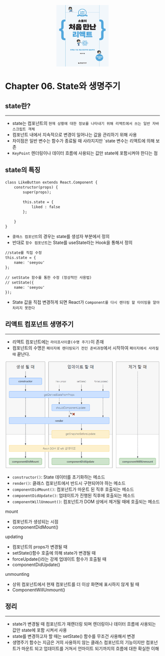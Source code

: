 <center>
<img src=./resources/soaple.jpg
width="170" height="200">
</center>

# Chapter 06. State와 생명주기

## state란?
---
 - state는 컴포넌트의 `현재 상황에 대한 정보를 나타내기 위해 리액트에서 쓰는 일반 자바스크립트 객체`
 - 컴포넌트 내에서 지속적으로 변경이 일어나는 값을 관리하기 위해 사용
 - 차이점은 일반 변수는 함수가 종료될 때 사라지지만 `state 변수는 리액트에 의해 보존
 - `KeyPoint` 렌더링이나 데이터 흐름에 사용되는 값만 state에 포함시켜야 한다는 점

## state의 특징
```react
class LikeButton extends React.Component {
	constructor(props) {
    	super(props);
        
        this.state = {
        	liked : false
        };
        
    }
}
```
 - `클래스 컴포넌트`의 경우는 state를 생성자 부분에서 정의
 - 반대로 `함수 컴포넌트`는 State를  useState라는 Hook을 통해서 정의

```react
//state를 직접 수정 
this.state = {
	name: 'seeyou'
};

// setState 함수를 통한 수정 (정상적인 사용법)
// setState({
	name: 'seeyou'
});
```
 - State 값을 직접 변경하게 되면 React가 `Component를 다시 렌더링 할 타이밍을 알아차리지 못한다`

## 리액트 컴포넌트 생명주기
---

 - 리액트 컴포넌트에는 `라이프사이클(수명 주기)`이 존재
 - 컴포넌트의 수명은 `페이지에 렌더링되기 전인 준비과정`에서 시작하여 `페이지에서 사라질 때` 끝난다.

<center>
<img src=./resources/lifeStyle.png>
</center>

 - `constructor()`: State 데이터를 초기화하는 메소드
 - `render()`: 클래스 컴포넌트에서 반드시 구현되어야 하는 메소드
 - `componentDidMount()`: 컴포넌트가 마운트 된 직후 호출되는 메소드
 - `componentDidUpdate()`: 업데이트가 진행된 직후에 호출되는 메소드
 - `componentWillUnmount()`: 컴포넌트가 DOM 상에서 제거될 때에 호출되는 메소드

mount
 - 컴포넌트가 생성되는 시점
 - componentDidMount()

updating 
 - 컴포넌트의 props가 변경될 때
 - setState()함수 호출에 의해 state가 변경될 때
 - forceUpdate()라는 강제 업데이트 함수가 호출될 때
 - componentDidUpdate()

unmounting
 - 상위 컴포넌트에서 현재 컴포넌트를 더 이상 화면에 표시하지 않게 될 때
 - ComponentWillUnmount()

 ## 정리
 ---

 - state가 변경될 때 컴포넌트가 재랜더링 되며 렌더링이나 데이터 흐름에 사용되는 값만 state에 포함 시켜서 사용
 - state를 변경하고자 할 때는 setState() 함수를 무조건 사용해서 변경
 - 생명주기 함수는 지금은 거의 사용하지 않는 클래스 컴포넌트의 기능이지만 컴포넌트가 마운트 되고 업데이트를 거쳐서 언마이트 되기까지의 흐름에 대한 확실한 이해
